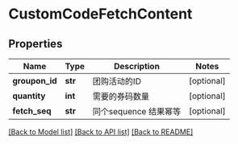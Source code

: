 # CustomCodeFetchContent

## Properties
Name | Type | Description | Notes
------------ | ------------- | ------------- | -------------
**groupon_id** | **str** | 团购活动的ID | [optional] 
**quantity** | **int** | 需要的券码数量 | [optional] 
**fetch_seq** | **str** | 同个sequence 结果幂等 | [optional] 

[[Back to Model list]](../README.md#documentation-for-models) [[Back to API list]](../README.md#documentation-for-api-endpoints) [[Back to README]](../README.md)

